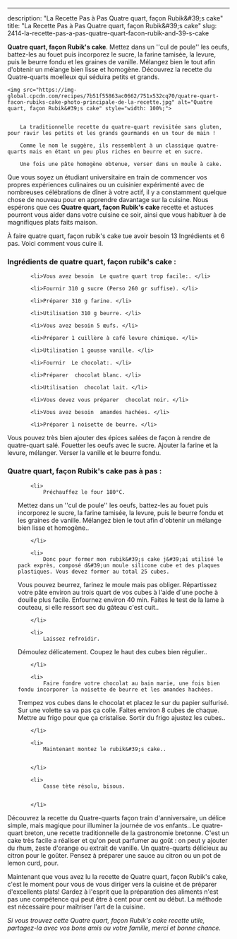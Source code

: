 ---
description: "La Recette Pas à Pas Quatre quart, façon Rubik&amp;#39;s cake"
title: "La Recette Pas à Pas Quatre quart, façon Rubik&amp;#39;s cake"
slug: 2414-la-recette-pas-a-pas-quatre-quart-facon-rubik-and-39-s-cake

<p>
	<strong>Quatre quart, façon Rubik&#39;s cake</strong>. 
	Mettez dans un &#39;&#39;cul de poule&#39;&#39; les oeufs, battez-les au fouet puis incorporez le sucre, la farine tamisée, la levure, puis le beurre fondu et les graines de vanille. Mélangez bien le tout afin d&#39;obtenir un mélange bien lisse et homogène. Découvrez la recette du Quatre-quarts moelleux qui séduira petits et grands.
</p>
<p>
	
	<img src="https://img-global.cpcdn.com/recipes/7b51f55863ac0662/751x532cq70/quatre-quart-facon-rubiks-cake-photo-principale-de-la-recette.jpg" alt="Quatre quart, façon Rubik&#39;s cake" style="width: 100%;">
	
	
		La traditionnelle recette du quatre-quart revisitée sans gluten, pour ravir les petits et les grands gourmands en un tour de main !
	
		Comme le nom le suggère, ils ressemblent à un classique quatre-quarts mais en étant un peu plus riches en beurre et en sucre.
	
		Une fois une pâte homogène obtenue, verser dans un moule à cake.
	
</p>

Que vous soyez un étudiant universitaire en train de commencer vos propres expériences culinaires ou un cuisinier expérimenté avec de nombreuses célébrations de dîner à votre actif, il y a constamment quelque chose de nouveau pour en apprendre davantage sur la cuisine. Nous espérons que ces <strong> Quatre quart, façon Rubik&#39;s cake </strong> recette et astuces pourront vous aider dans votre cuisine ce soir, ainsi que vous habituer à de magnifiques plats faits maison.

<!--inarticleads1-->

À faire quatre quart, façon rubik&#39;s cake tue avoir besoin 13 Ingrédients et 6 pas. Voici comment vous cuire il.

<h3>Ingrédients de quatre quart, façon rubik&#39;s cake :</h3>

<ol>
	
		<li>Vous avez besoin  Le quatre quart trop facile:. </li>
	
		<li>Fournir 310 g sucre (Perso 260 gr suffise). </li>
	
		<li>Préparer 310 g farine. </li>
	
		<li>Utilisation 310 g beurre. </li>
	
		<li>Vous avez besoin 5 œufs. </li>
	
		<li>Préparer 1 cuillère à café levure chimique. </li>
	
		<li>Utilisation 1 gousse vanille. </li>
	
		<li>Fournir  Le chocolat:. </li>
	
		<li>Préparer  chocolat blanc. </li>
	
		<li>Utilisation  chocolat lait. </li>
	
		<li>Vous devez vous préparer  chocolat noir. </li>
	
		<li>Vous avez besoin  amandes hachées. </li>
	
		<li>Préparer 1 noisette de beurre. </li>
	
</ol>

Vous pouvez très bien ajouter des épices salées de façon à rendre de quatre-quart salé. Fouetter les oeufs avec le sucre. Ajouter la farine et la levure, mélanger. Verser la vanille et le beurre fondu. 

<!--inarticleads2-->

<h3>Quatre quart, façon Rubik&#39;s cake pas à pas :</h3>

<ol>
	
		<li>
			Préchauffez le four 180°C. 
Mettez dans un &#39;&#39;cul de poule&#39;&#39; les oeufs, battez-les au fouet puis incorporez le sucre, la farine tamisée, la levure, puis le beurre fondu et les graines de vanille.
Mélangez bien le tout afin d&#39;obtenir un mélange bien lisse et homogène..
			
			
		</li>
	
		<li>
			Donc pour former mon rubik&#39;s cake j&#39;ai utilisé le pack exprès, composé d&#39;un moule silicone cube et des plaques plastiques. Vous devez former au total 25 cubes. 
Vous pouvez beurrez, farinez le moule mais pas obliger.
Répartissez votre pâte environ au trois quart de vos cubes à l&#39;aide d&#39;une poche à douille plus facile. 
Enfournez environ 40 min. 
Faites le test de la lame à couteau, si elle ressort sec du gâteau c&#39;est cuit..
			
			
		</li>
	
		<li>
			Laissez refroidir.
Démoulez délicatement.
Coupez le haut des cubes bien régulier..
			
			
		</li>
	
		<li>
			Faire fondre votre chocolat au bain marie, une fois bien fondu incorporer la noisette de beurre et les amandes hachées.
Trempez vos cubes dans le chocolat et placez le sur du papier sulfurisé. Sur une volette sa va pas ça colle.
Faites environ 8 cubes de chaque.
Mettre au frigo pour que ça cristalise.
Sortir du frigo ajustez les cubes..
			
			
		</li>
	
		<li>
			Maintenant montez le rubik&#39;s cake..
			
			
		</li>
	
		<li>
			Casse tète résolu, bisous.
			
			
		</li>
	
</ol>

Découvrez la recette du Quatre-quarts façon train d&#39;anniversaire, un délice simple, mais magique pour illuminer la journée de vos enfants.. Le quatre-quart breton, une recette traditionnelle de la gastronomie bretonne. C&#39;est un cake très facile a réaliser et qu&#39;on peut parfumer au goût : on peut y ajouter du rhum, zeste d&#39;orange ou extrait de vanille. Un quatre-quarts délicieux au citron pour le goûter. Pensez à préparer une sauce au citron ou un pot de lemon curd, pour. 

<!--inarticleads1-->

<p>
Maintenant que vous avez lu la recette de Quatre quart, façon Rubik&#39;s cake, c'est le moment pour vous de vous diriger vers la cuisine et de préparer d'excellents plats! Gardez à l'esprit que la préparation des aliments n'est pas une compétence qui peut être à cent pour cent au début. La méthode est nécessaire pour maîtriser l'art de la cuisine.
</p>

<p>
<i>Si vous trouvez cette Quatre quart, façon Rubik&#39;s cake recette utile, partagez-la avec vos bons amis ou votre famille, merci et bonne chance.</i>
</p>
